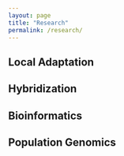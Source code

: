 ```yaml
---
layout: page
title: "Research"
permalink: /research/
---
```

## Local Adaptation
## Hybridization
## Bioinformatics
## Population Genomics

